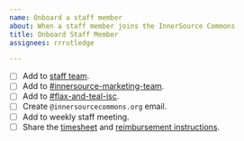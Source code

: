 ```yaml
---
name: Onboard a staff member
about: When a staff member joins the InnerSource Commons
title: Onboard Staff Member
assignees: rrrutledge

---
```


- [ ] Add to [staff team](https://github.com/orgs/InnerSourceCommons/teams/staff).
- [ ] Add to [#innersource-marketing-team](https://app.slack.com/client/T04PXKRM0/C05KNQT26RK).
- [ ] Add to [#flax-and-teal-isc](https://app.slack.com/client/T04PXKRM0/C04K4K6362C).
- [ ] Create `@innersourcecommons.org` email.
- [ ] Add to weekly staff meeting.
- [ ] Share the [timesheet](https://docs.google.com/spreadsheets/d/1i0O0Y5CmHOg15R_RO45hgpLphZDgeEvJ) and [reimbursement instructions](https://github.com/InnerSourceCommons/foundation-governance/blob/master/how-to/bill-foundation.md).
